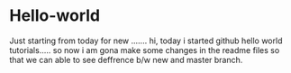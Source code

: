 # Hello-world
Just starting from today for new .......
hi, today i started github hello world tutorials.....
so now i am gona make some changes in the readme files so that we can able to see deffrence b/w new and master branch.
